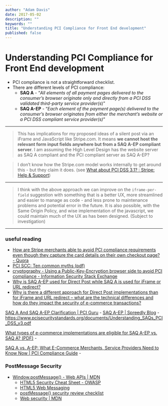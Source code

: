 ```yaml
---
author: "Adam Davis"
date: 2017-05-02
description: ""
keywords: ""
title: "Understanding PCI Compliance for Front End development"
published: false
---
```


# Understanding PCI Compliance for Front End development


- PCI compliance is not a straightforward checklist. 
- There are different levels of PCI compliance:
	- **SAQ A**  - “*All elements of all payment pages delivered to the consumer’s browser originate only and directly from a PCI DSS validated third-party service provider(s*)”
	- **SAQ A-EP** - “*Each element of the payment page(s) delivered to the consumer’s browser originates from either the merchant’s website or a PCI DSS compliant service provider(s)*”
---

> This has implications for my proposed ideas of a silent post via an iFrame and JavaScript like Stripe.com. It means **we cannot host the relevant form input fields anywhere but from a SAQ A-EP compliant server**. I am assuming the High Level Design has the website server as SAQ A compliant and the PCI compliant server as SAQ A-EP? 

> I don’t know how the Stripe.com model works internally to get around this - but they claim it does. (see [What about PCI DSS 3.1? : Stripe: Help & Support](https://support.stripe.com/questions/what-about-pci-dss-3-1)) 


---------

> I think with the above approach we can improve on the `iframe-per-field` suggestion with something that is a better UX, more streamlined and easier to manage as code - and less prone to maintenance problems and potential error in the future. It is also possible, with the Same Origin Policy, and wise implementation of the javascript, we could maintain much of the UX as has been designed. (Subject to investigation)

-----------



### useful reading
- [How are Stripe merchants able to avoid PCI compliance requirements even though they capture the card details on their own checkout page? - Quora](https://www.quora.com/How-are-Stripe-merchants-able-to-avoid-PCI-compliance-requirements-even-though-they-capture-the-card-details-on-their-own-checkout-page)
- [PCI SCC: Ten common myths (pdf)](https://www.pcisecuritystandards.org/pdfs/pciscc_ten_common_myths.pdf)
- [cryptography - Using a Public-Key-Encryption browser side to avoid PCI compliance - Information Security Stack Exchange](http://security.stackexchange.com/questions/64432/using-a-public-key-encryption-browser-side-to-avoid-pci-compliance)
- [Why is SAQ A-EP used for Direct Post while SAQ A is used for iFrame or URL redirect?](https://pcissc.secure.force.com/faq/articles/Frequently_Asked_Question/Why-is-SAQ-A-EP-used-for-Direct-Post-while-SAQ-A-is-used-for-iFrame-or-URL-redirect/?l=en_US&fs=Search&pn=1)
- [Why is there a different approach for Direct Post implementations than for iFrame and URL redirect – what are the technical differences and how do they impact the security of e-commerce transactions?](https://pcissc.secure.force.com/faq/articles/Frequently_Asked_Question/Why-is-there-a-different-approach-for-Direct-Post-implementations-than-for-iFrame-and-URL-redirect-what-are-the-technical-differences-and-how-do-they-impact-the-security-of-e-commerce-transactions/?q=A-EP&l=en_US&fs=Search&pn=1)


[SAQ A And SAQ A-EP Clarification | PCI Guru](https://pciguru.wordpress.com/2015/01/07/saq-a-and-saq-a-ep-clarification/) - 
[SAQ A-EP | Spreedly Blog](https://blog.spreedly.com/tag/saq-a-ep/#.VzuJ1mMzBVo) - https://www.pcisecuritystandards.org/documents/Understanding_SAQs_PCI_DSS_v3.pdf

[What types of e-commerce implementations are eligible for SAQ A-EP vs. SAQ A? (PDF)](https://www.pcisecuritystandards.org/documents/Understanding_SAQs_PCI_DSS_v3.pdf) - 

[SAQ A vs. A-EP: What E-Commerce Merchants, Service Providers Need to Know Now | PCI Compliance Guide](https://www.pcicomplianceguide.org/saq-a-vs-a-ep-what-e-commerce-merchants-service-providers-need-to-know-now/) - 



### PostMessage Security
- [Window.postMessage() - Web APIs | MDN](https://developer.mozilla.org/en-US/docs/Web/API/Window/postMessage#Security_concerns)
  - [HTML5 Security Cheat Sheet - OWASP](https://www.owasp.org/index.php/HTML5_Security_Cheat_Sheet#Web_Messaging)
  - [HTML5 Web Messaging](http://www.w3.org/TR/webmessaging/#authors)
  - [postMessage() security review checklist](https://gist.github.com/jedp/3005816)
  - [Web security | MDN](https://developer.mozilla.org/en-US/docs/Web/Security)